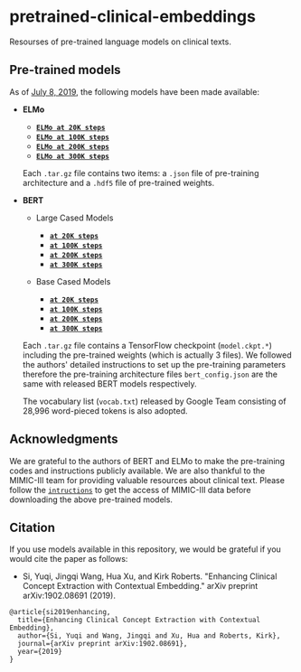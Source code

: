 # pretrained-clinical-embeddings
Resourses of pre-trained language models on clinical texts.


## Pre-trained models

As of <u>July 8, 2019</u>, the following models have been made available:

* **ELMo**

  * **[`ELMo at 20K steps`](https://drive.google.com/a/uth.edu/file/d/1gOuS2rPCU8Dw72ghXvnboicZIJ3aSsgO/view?usp=sharing)**
  * **[`ELMo at 100K steps`](https://drive.google.com/a/uth.edu/file/d/1YIeREZKmYPL2GMNrJqAmTNZ98GWwrn0i/view?usp=sharing)**
  * **[`ELMo at 200K steps`](https://drive.google.com/a/uth.edu/file/d/1k6mAJ9UijFrs_hbTD4Nyb-Ymg1NVMZKf/view?usp=sharing)**
  * **[`ELMo at 300K steps`](https://drive.google.com/a/uth.edu/file/d/1vC7ZdT7V3hPMynVQKV7ftLjikWVaaXY3/view?usp=sharing)**

  Each `.tar.gz` file contains two items: a `.json` file of pre-training architecture and a `.hdf5` file of pre-trained weights.
  
* **BERT**

  * Large Cased Models
    * **[`at 20K steps`](https://drive.google.com/a/uth.edu/file/d/1WWT6j_rqrqGJWBgKbsGk_UUzrYtZZTnR/view?usp=sharing)**
    * **[`at 100K steps`](https://drive.google.com/a/uth.edu/file/d/1T5WLdX1B6OsNoORRLYoiG-qt2WdyqPvQ/view?usp=sharing)**
    * **[`at 200K steps`](https://drive.google.com/a/uth.edu/file/d/1WklJPDIvG901uRQTmubBmuM5S6hGq_cD/view?usp=sharing)**
    * **[`at 300K steps`](https://drive.google.com/a/uth.edu/file/d/1SU33tTZrvdbMcTV5krNuYK2I66fIx_DV/view?usp=sharing)**
    
  * Base Cased Models
    * **[`at 20K steps`](https://drive.google.com/a/uth.edu/file/d/14U59c_gYy-RFNSgJhIrQVKPUfNIujAAe/view?usp=sharing)**
    * **[`at 100K steps`](https://drive.google.com/a/uth.edu/file/d/137Bv07YOMMrALuuHIVGrgNj0LYFxryM7/view?usp=sharing)**
    * **[`at 200K steps`](https://drive.google.com/a/uth.edu/file/d/1jxZzXWALdXTijJ_BlNA5ILpPfG1o4xfV/view?usp=sharing)**
    * **[`at 300K steps`](https://drive.google.com/a/uth.edu/file/d/1v3Al8TwhEgAHc0oE-sHyUwdcQp9F5R7O/view?usp=sharing)**
    
  Each `.tar.gz` file contains a TensorFlow checkpoint (`model.ckpt.*`) including the pre-trained weights (which is actually 3 files).  We followed the authors' detailed instructions to set up the pre-training parameters therefore the pre-training architecture files `bert_config.json` are the same with released BERT models respectively.
  
  The vocabulary list (`vocab.txt`) released by Google Team consisting of 28,996 word-pieced tokens is also adopted.


## Acknowledgments

We are grateful to the authors of BERT and ELMo to make the pre-training codes and instructions publicly available. We are also thankful to the MIMIC-III team for providing valuable resources about clinical text. Please follow the [`intructions`](https://mimic.physionet.org/gettingstarted/access/) to get the access of MIMIC-III data before downloading the above pre-trained models. 


## Citation

If you use models available in this repository, we would be grateful if you would cite the paper as follows:

* Si, Yuqi, Jingqi Wang, Hua Xu, and Kirk Roberts. "Enhancing Clinical Concept Extraction with Contextual Embedding." arXiv preprint arXiv:1902.08691 (2019).

```
@article{si2019enhancing,
  title={Enhancing Clinical Concept Extraction with Contextual Embedding},
  author={Si, Yuqi and Wang, Jingqi and Xu, Hua and Roberts, Kirk},
  journal={arXiv preprint arXiv:1902.08691},
  year={2019}
}
```


